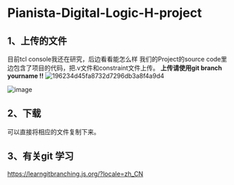 # Pianista-Digital-Logic-H-project

## 1、上传的文件
目前tcl console我还在研究，后边看看能怎么样
我们的Project的source code里边包含了项目的代码，把.v文件和constraint文件上传。
__上传请使用git branch yourname   !!__
![196234d45fa8732d7296db3a8f4a9d4](https://github.com/Laihb1106205841/Pianista-Digital-Logic-H-project/assets/112929698/197cd229-6726-4cbd-b3b3-883fce342a06)

![image](https://github.com/Laihb1106205841/Pianista-Digital-Logic-H-project/assets/112929698/54c8e3d3-592e-494b-b7d8-682e0e930005)

## 2、下载
可以直接将相应的文件复制下来。

## 3、有关git 学习
https://learngitbranching.js.org/?locale=zh_CN
